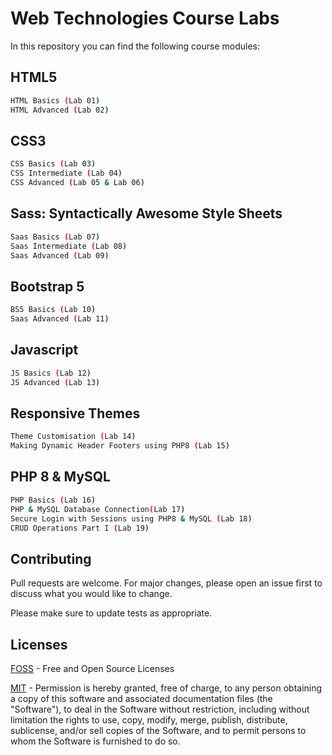 # Web Technologies Course Labs

In this repository you can find the following course modules:

## HTML5 

```bash
HTML Basics (Lab 01)
HTML Advanced (Lab 02)
```

## CSS3
```bash
CSS Basics (Lab 03)
CSS Intermediate (Lab 04)
CSS Advanced (Lab 05 & Lab 06)
```

## Sass: Syntactically Awesome Style Sheets
```bash
Saas Basics (Lab 07)
Saas Intermediate (Lab 08)
Saas Advanced (Lab 09)
```

## Bootstrap 5
```bash
BS5 Basics (Lab 10)
Saas Advanced (Lab 11)
```

## Javascript
```bash
JS Basics (Lab 12)
JS Advanced (Lab 13)
```

## Responsive Themes
```bash
Theme Customisation (Lab 14)
Making Dynamic Header Footers using PHP8 (Lab 15)
```

## PHP 8 & MySQL
```bash
PHP Basics (Lab 16)
PHP & MySQL Database Connection(Lab 17)
Secure Login with Sessions using PHP8 & MySQL (Lab 18)
CRUD Operations Part I (Lab 19)
```


## Contributing

Pull requests are welcome. For major changes, please open an issue first
to discuss what you would like to change.

Please make sure to update tests as appropriate.

## Licenses

[FOSS](https://freeopensourcesoftware.org/) - Free and Open Source Licenses

[MIT](https://choosealicense.com/licenses/mit/) - Permission is hereby granted, free of charge, to any person obtaining a copy
of this software and associated documentation files (the "Software"), to deal
in the Software without restriction, including without limitation the rights
to use, copy, modify, merge, publish, distribute, sublicense, and/or sell
copies of the Software, and to permit persons to whom the Software is
furnished to do so.
